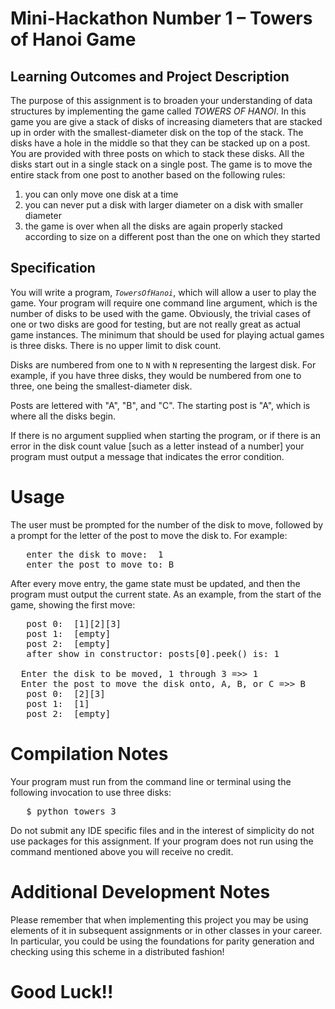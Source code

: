 # Mini-Hackathon Number 1 &ndash; Towers of Hanoi Game
## Learning Outcomes and Project Description

The purpose of this assignment is to broaden your understanding of data structures by implementing the game called *TOWERS OF HANOI*.  In this game you are give a stack of disks of increasing diameters that are stacked up in order with the smallest-diameter disk on the top of the stack.  The disks have a hole in the middle so that they can be stacked up on a post.  You are provided with three posts on which to stack these disks.  All the disks start out in a single stack on a single post.  The game is to move the entire stack from one post to another based on the following rules:

1. you can only move one disk at a time
1. you can never put a disk with larger diameter on a disk with smaller diameter
1. the game is over when all the disks are again properly stacked according to size on a different post than the one on which they started

## Specification
You will write a program, <code>*TowersOfHanoi*</code>, which will allow a user to play the game.  Your program will require one command line argument, which is the number of disks to be used with the game.  Obviously, the trivial cases of one or two disks are good for testing, but are not really great as actual game instances.  The minimum that should be used for playing actual games is three disks.  There is no upper limit to disk count.

Disks are numbered from one to <code>N</code> with <code>N</code> representing the largest disk.  For example, if you have three disks, they would be numbered from one to three, one being the smallest-diameter disk.

Posts are lettered with "A", "B", and "C".  The starting post is "A", which is where all the disks begin.

If there is no argument supplied when starting the program, or if there is an error in the disk count value [such as a letter instead of a number] your program must output a message that indicates the error condition.

# Usage

The user must be prompted for the number of the disk to move, followed by a prompt for the letter of the post to move the disk to.  For example:

<pre>
   enter the disk to move:  1
   enter the post to move to: B
</pre>

After every move entry, the game state must be updated, and then the program must output the current state.  As an example, from the start of the game, showing the first move:

<pre>
   post 0:  [1][2][3]
   post 1:  [empty]
   post 2:  [empty]
   after show in constructor: posts[0].peek() is: 1

  Enter the disk to be moved, 1 through 3 =>> 1
  Enter the post to move the disk onto, A, B, or C =>> B
   post 0:  [2][3]
   post 1:  [1]
   post 2:  [empty]
</pre>

# Compilation Notes

Your program must run from the command line or terminal using the following invocation to use three disks:
<pre>
   $ python towers 3
</pre>

Do not submit any IDE specific files and in the interest of simplicity do not use packages for this assignment.  If your program does not run using the command mentioned above you will receive no credit.

# Additional Development Notes

Please remember that when implementing this project you may be using elements of it in subsequent assignments or in other classes in your career.  In particular, you could be using the foundations for parity generation and checking using this scheme in a distributed fashion!

# Good Luck!!
